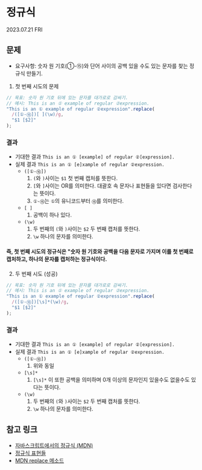 # 정규식

2023.07.21 FRI

## 문제

- 요구사항: 숫자 원 기호(①-⑮)와 단어 사이의 공백 있을 수도 있는 문자를 찾는 정규식 만들기.

1. 첫 번째 시도의 문제

```js
// 목표: 숫자 원 기호 뒤에 있는 문자를 대가로로 감싸기.
// 예시: This is an ① example of regular ②expression.
"This is an ① example of regular ②expression".replace(
  /([①-⑮])[ ](\w)/g,
  "$1 [$2]"
);
```

### 결과

- 기대한 결과
  `This is an ① [example] of regular ②[expression].`
- 실제 결과
  `This is an ① [e]xample of regular ②expression.`
  - `([①-⑮])`
    1. `(`와 `)`사이는 `$1` 첫 번째 캡처를 뜻한다.
    2. `[`와 `]`사이는 OR를 의미한다. 대괄호 속 문자나 표현들을 있다면 검사한다는 뜻이다.
    3. `①-⑮`는 `①`의 유니코드부터 `⑮`를 의미한다.
  - `[ ]`
    1. 공백이 하나 있다.
  - `(\w)`
    1. 두 번째의 `(`와 `)`사이는 `$2` 두 번째 캡처를 뜻한다.
    2. `\w` 하나의 문자를 의미한다.

#### 즉, 첫 번째 시도의 정규식은 "숫자 원 기호와 공백을 다음 문자로 가지며 이를 첫 번째로 캡처하고, 하나의 문자를 캡처하는 정규식이다.

2. 두 번째 시도 (성공)

```js
// 목표: 숫자 원 기호 뒤에 있는 문자를 대가로로 감싸기.
// 예시: This is an ① example of regular ②expression.
"This is an ① example of regular ②expression".replace(
  /([①-⑮])[\s]*(\w)/g,
  "$1 [$2]"
);
```

### 결과

- 기대한 결과
  `This is an ① [example] of regular ②[expression].`
- 실제 결과
  `This is an ① [e]xample of regular ②expression.`
  - `([①-⑮])`
    1. 위와 동일
  - `[\s]*`
    1. `[\s]*` 이 또한 공백을 의미하며 0개 이상의 문자인지 있을수도 없을수도 있다는 뜻이다.
  - `(\w)`
    1. 두 번째의 `(`와 `)`사이는 `$2` 두 번째 캡처를 뜻한다.
    2. `\w` 하나의 문자를 의미한다.

## 참고 링크

- [자바스크립트에서의 정규식 (MDN)](https://developer.mozilla.org/ko/docs/Web/JavaScript/Guide/Regular_expressions)
- [정규식 표현들](https://support.cognex.com/docs/vidi_341/web/KO/vidisuite/Content/ViDi_Topics/1_Overview/images_display_filters_regex_basics.htm)
- [MDN replace 메소드](https://developer.mozilla.org/ko/docs/Web/JavaScript/Reference/Global_Objects/String/replace)
